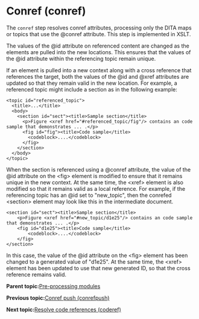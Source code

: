 # Conref \(conref\)

The `conref` step resolves conref attributes, processing only the DITA maps or topics that use the @conref attribute. This step is implemented in XSLT.

The values of the @id attribute on referenced content are changed as the elements are pulled into the new locations. This ensures that the values of the @id attribute within the referencing topic remain unique.

If an element is pulled into a new context along with a cross reference that references the target, both the values of the @id and @xref attributes are updated so that they remain valid in the new location. For example, a referenced topic might include a section as in the following example:

```
<topic id="referenced_topic">
  <title>...</title>
  <body>
    <section id="sect"><title>Sample section</title>
      <p>Figure <xref href="#referenced_topic/fig"/> contains an code sample that demonstrates ... .</p>
      <fig id="fig"><title>Code sample</title>
        <codeblock>....</codeblock>
      </fig>
    </section>
  </body>
</topic>
```

When the section is referenced using a @conref attribute, the value of the @id attribute on the <fig\> element is modified to ensure that it remains unique in the new context. At the same time, the <xref\> element is also modified so that it remains valid as a local reference. For example, if the referencing topic has an @id set to "new\_topic", then the conrefed <section\> element may look like this in the intermediate document.

```
<section id="sect"><title>Sample section</title>
    <p>Figure <xref href="#new_topic/d1e25"/> contains an code sample that demonstrates ... .</p>
    <fig id="d1e25"><title>Code sample</title>
        <codeblock>....</codeblock>
    </fig>
</section>
```

In this case, the value of the @id attribute on the <fig\> element has been changed to a generated value of "d1e25". At the same time, the <xref\> element has been updated to use that new generated ID, so that the cross reference remains valid.

**Parent topic:**[Pre-processing modules](../dev_ref/DITA-OTPreprocess.md)

**Previous topic:**[Conref push \(conrefpush\)](../dev_ref/preprocess-conrefpush.md)

**Next topic:**[Resolve code references \(coderef\)](../dev_ref/preprocess-coderef.md)

